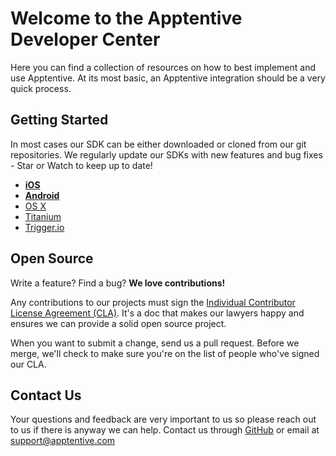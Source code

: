 # Welcome to the Apptentive Developer Center
 
Here you can find a collection of resources on how to best implement and use Apptentive.  At its most basic, an Apptentive integration should be a very quick process.

## Getting Started
In most cases our SDK can be either downloaded or cloned from our git repositories.  We regularly update our SDKs with new features and bug fixes - Star or Watch to keep up to date!
- **[iOS](https://github.com/apptentive/apptentive-ios)**
- **[Android](https://github.com/apptentive/apptentive-android)**
- [OS X](https://github.com/apptentive/apptentive-osx)
- [Titanium](https://github.com/apptentive/apptentive-titanium)
- [Trigger.io](https://github.com/apptentive/apptentive-trigger-io)

## Open Source
Write a feature?  Find a bug? **We love contributions!**

Any contributions to our projects must sign the [Individual Contributor License Agreement (CLA)](https://docs.google.com/a/apptentive.com/spreadsheet/viewform?formkey=dDhMaXJKQnRoX0dRMzZNYnp5bk1Sbmc6MQ#gid=0). It's a doc that makes our lawyers happy and ensures we can provide a solid open source project.

When you want to submit a change, send us a pull request. Before we merge, we'll check to make sure you're on the list of people who've signed our CLA.

## Contact Us
Your questions and feedback are very important to us so please reach out to us if there is anyway we can help.  Contact us through [GitHub](https://github.com/apptentive) or email at [support@apptentive.com](mailto:support@apptentive.com)